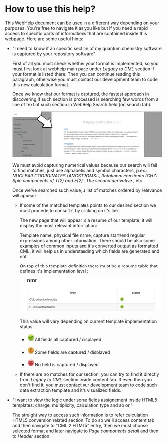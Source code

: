 # How to use this help?

This WebHelp document can be used in a different way depending on your purposes. You're free to navigate it as you like but if you need a rapid access to specific parts of informations that are contained inside this webpage. Here are some useful hints:

-   "I need to know if an specific section of my quantum chemistry software is captured by your repository software"

    First of all you must check whether your format is implemented, so you must first look at webhelp main page under *Legacy to CML* section if your format is listed there. Then you can continue reading this paragraph, otherwise you must contact our development team to code this new calculation
    format.

    Once we know that our format is captured, the fastest approach in discovering if such section is processed is searching few words from a line of text of such section in WebHelp Search field (on search tab).

    ![](/imgs/searchTab.png)

    We must avoid capturing numerical values because our search will fail to find matches, just use alphabetic and symbol characters, p.ex.: *NUCLEAR COORDINATES (ANGSTROMS):*, *Rotational constants (GHZ)*, *Spin components of T(2) and E(2)* , *The second derivative* , etc.

    Once we've searched such value, a list of matches ordered by relevance will appear:

    -   If some of the matched templates points to our desired section we must procede to consult it by clicking on it's link.

        The new page that will appear is a resume of our template, it will display the most relevant information:

        Template name, physical file name, capture start/end regular expressions among other information. There should be also some examples of common inputs and it's converted output as formatted CML, it will help us in understanding which fields are generated and not.

        On top of this template definition there must be a resume table that defines it's implementation level :

        ![](/imgs/implementationLevel.png)

        This value will vary depending on current template implementation status:

        -   ![](/imgs/Total.png)All fields all captured / displayed

        -   ![](/imgs/Partial.png)Some fields are captured / displayed

        -   ![](/imgs/None.png)No field is captured / displayed

    -   If there are no matches for our section, you can try to find it directly from *Legacy to CML* section inside content tab. If even then you don't find it, you must contact our development team to code such data extraction template and it's visualized fields.

-   "I want to view the logic under some fields assignement inside HTML5 templates: charge, multiplicity, calculation type and so on"

    The straight way to access such information is to refer calculation HTML5 conversion related section. To do so we'll access content tab and then navigate to "CML 2 HTML5" entry, then we must choose selected format and later navigate to *Page components detail* and then to *Header* section.


